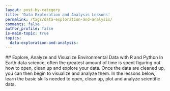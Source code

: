 ```yaml
---
layout: post-by-category
title: 'Data Exploration and Analysis Lessons'
permalink: /tags/data-exploration-and-analysis/
comments: false
author_profile: false
is-main-topic: true
topics:
  data-exploration-and-analysis:
---
```


<div class='tag-landing-intro notice--success' markdown="1">
## Explore, Analyze and Visualize Environmental Data with R and Python
In Earth data science, often the greatest amount of time is spent figuring out
how to open, clean up and explore your data. Once the data are cleaned up, you
can then begin to visualize and analyze them. In the lessons below, learn the
basic skills needed to open, clean up, plot and analyze scientific data.
</div>
